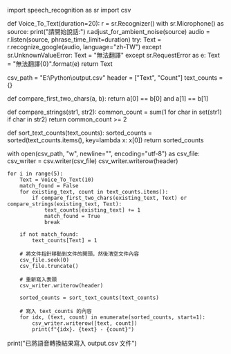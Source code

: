import speech_recognition as sr
import csv

def Voice_To_Text(duration=20): 
    r = sr.Recognizer()
    with sr.Microphone() as source:
        print("請開始說話:")
        r.adjust_for_ambient_noise(source)
        audio = r.listen(source, phrase_time_limit=duration)
    try:
        Text = r.recognize_google(audio, language="zh-TW")
    except sr.UnknownValueError:
        Text = "無法翻譯"
    except sr.RequestError as e:
        Text = "無法翻譯{0}".format(e)
    return Text

csv_path = "E:\Python\output.csv"
header = ["Text", "Count"]
text_counts = {}

def compare_first_two_chars(a, b):
    return a[0] == b[0] and a[1] == b[1]
    
def compare_strings(str1, str2):
    common_count = sum(1 for char in set(str1) if char in str2)
    return common_count >= 2

def sort_text_counts(text_counts):
    sorted_counts = sorted(text_counts.items(), key=lambda x: x[0])
    return sorted_counts
    
with open(csv_path, "w", newline="", encoding="utf-8") as csv_file:
    csv_writer = csv.writer(csv_file)
    csv_writer.writerow(header)
    
    for i in range(5):
        Text = Voice_To_Text(10)
        match_found = False
        for existing_text, count in text_counts.items():
            if compare_first_two_chars(existing_text, Text) or compare_strings(existing_text, Text):
                text_counts[existing_text] += 1
                match_found = True
                break

        if not match_found:
            text_counts[Text] = 1
            
        # 將文件指針移動到文件的開頭，然後清空文件內容
        csv_file.seek(0)
        csv_file.truncate()

        # 重新寫入表頭
        csv_writer.writerow(header)

        sorted_counts = sort_text_counts(text_counts)

        # 寫入 text_counts 的內容
        for idx, (text, count) in enumerate(sorted_counts, start=1):
            csv_writer.writerow([text, count])
            print(f"{idx}. {text} - {count}")
   

print("已將語音轉換結果寫入 output.csv 文件")

